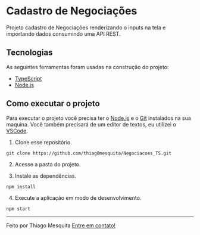# Cadastro de Negociações

Projeto cadastro de Negociações renderizando o inputs na tela e importando dados consumindo uma API REST.

## Tecnologias

As seguintes ferramentas foram usadas na construção do projeto:

- [TypeScript](https://www.typescriptlang.org/)
- [Node.js](https://nodejs.dev)


## Como executar o projeto

Para executar o projeto você precisa ter o [Node.js](https://nodejs.dev) e o [Git](https://git-scm.com) instalados na sua maquina. Você também precisará de um editor de textos, eu utilizei o [VSCode](https://code.visualstudio.com).

1. Clone esse repositório.

```
git clone https://github.com/thiag0mesquita/Negociacoes_TS.git
```

2. Acesse a pasta do projeto.

3. Instale as dependências.

```
npm install
```

4. Execute a aplicação em modo de desenvolvimento.

```
npm start
```

---

Feito por Thiago Mesquita [Entre em contato!](https://www.linkedin.com/in/thiag0mesquita/)
